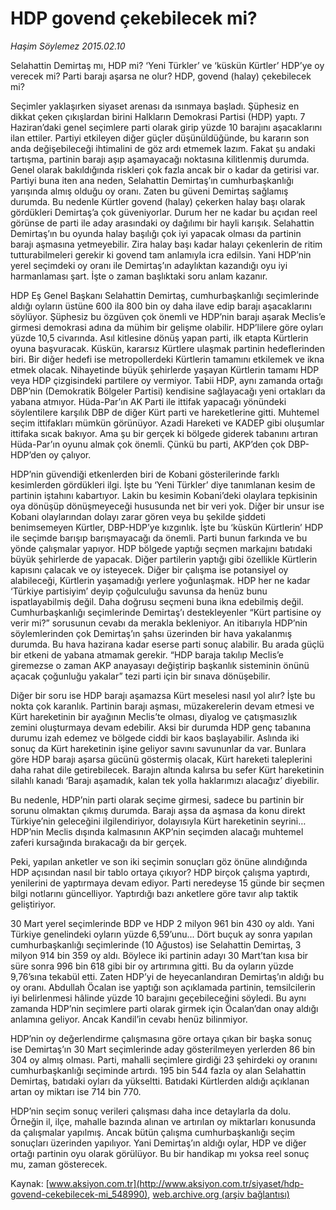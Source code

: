 # HDP govend çekebilecek mi?

*Haşim Söylemez 2015.02.10*

<div class="pNewsDetailMainContent" itemprop="articleBody">
 <p>
  Selahattin Demirtaş mı, HDP mi? ‘Yeni Türkler’ ve ‘küskün Kürtler’ HDP’ye oy verecek mi? Parti barajı aşarsa ne olur? HDP, govend (halay) çekebilecek mi?
 </p>
 <p>
  Seçimler yaklaşırken siyaset arenası da ısınmaya başladı. Şüphesiz en dikkat çeken çıkışlardan birini Halkların Demokrasi Partisi (HDP) yaptı. 7 Haziran’daki genel seçimlere parti olarak girip yüzde 10 barajını aşacaklarını ilan ettiler. Partiyi etkileyen diğer güçler düşünüldüğünde, bu kararın son anda değişebileceği ihtimalini de göz ardı etmemek lazım. Fakat şu andaki tartışma, partinin barajı aşıp aşamayacağı noktasına kilitlenmiş durumda. Genel olarak bakıldığında riskleri çok fazla ancak bir o kadar da getirisi var. Partiyi buna iten ana neden, Selahattin Demirtaş’ın cumhurbaşkanlığı yarışında almış olduğu oy oranı. Zaten bu güveni Demirtaş sağlamış durumda. Bu nedenle Kürtler govend (halay) çekerken halay başı olarak gördükleri Demirtaş’a çok güveniyorlar. Durum her ne kadar bu açıdan reel görünse de parti ile aday arasındaki oy dağılımı bir hayli karışık. Selahattin Demirtaş’ın bu oyunda halay başılığı çok iyi yapacak olması da partinin barajı aşmasına yetmeyebilir. Zira halay başı kadar halayı çekenlerin de ritim tutturabilmeleri gerekir ki govend tam anlamıyla icra edilsin. Yani HDP’nin yerel seçimdeki oy oranı ile Demirtaş’ın adaylıktan kazandığı oyu iyi harmanlaması şart. İşte o zaman başlıktaki soru anlam kazanır.
 </p>
 <p>
  HDP Eş Genel Başkanı Selahattin Demirtaş, cumhurbaşkanlığı seçimlerinde aldığı oyların üstüne 600 ila 800 bin oy daha ilave edip barajı aşacaklarını söylüyor. Şüphesiz bu özgüven çok önemli ve HDP’nin barajı aşarak Meclis’e girmesi demokrasi adına da mühim bir gelişme olabilir. HDP’lilere göre oyları yüzde 10,5 civarında. Asıl kitlesine dönüş yapan parti, ilk etapta Kürtlerin oyuna başvuracak. Küskün, kararsız Kürtlere ulaşmak partinin hedeflerinden biri. Bir diğer hedefi ise metropollerdeki Kürtlerin tamamını etkilemek ve ikna etmek olacak. Nihayetinde büyük şehirlerde yaşayan Kürtlerin tamamı HDP veya HDP çizgisindeki partilere oy vermiyor. Tabii HDP, aynı zamanda ortağı DBP’nin (Demokratik Bölgeler Partisi) kendisine sağlayacağı yeni ortakları da yabana atmıyor. Hüda-Par’ın AK Parti ile ittifak yapacağı yönündeki söylentilere karşılık DBP de diğer Kürt parti ve hareketlerine gitti. Muhtemel seçim ittifakları mümkün görünüyor. Azadi Hareketi ve KADEP gibi oluşumlar ittifaka sıcak bakıyor. Ama şu bir gerçek ki bölgede giderek tabanını artıran Hüda-Par’ın oyunu almak çok önemli. Çünkü bu parti, AKP’den çok DBP-HDP’den oy çalıyor.
 </p>
 <p>
  HDP’nin güvendiği etkenlerden biri de Kobani gösterilerinde farklı kesimlerden gördükleri ilgi. İşte bu ‘Yeni Türkler’ diye tanımlanan kesim de partinin iştahını kabartıyor. Lakin bu kesimin Kobani’deki olaylara tepkisinin oya dönüşüp dönüşmeyeceği hususunda net bir veri yok. Diğer bir unsur ise Kobani olaylarından dolayı zarar gören veya bu şekilde şiddeti benimsemeyen Kürtler, DBP-HDP’ye kızgınlık. İşte bu ‘küskün Kürtlerin’ HDP ile seçimde barışıp barışmayacağı da önemli. Parti bunun farkında ve bu yönde çalışmalar yapıyor. HDP bölgede yaptığı seçmen markajını batıdaki büyük şehirlerde de yapacak. Diğer partilerin yaptığı gibi özellikle Kürtlerin kapısını çalacak ve oy isteyecek. Diğer bir çalışma ise potansiyel oy alabileceği, Kürtlerin yaşamadığı yerlere yoğunlaşmak. HDP her ne kadar ‘Türkiye partisiyim’ deyip çoğulculuğu savunsa da henüz bunu ispatlayabilmiş değil. Daha doğrusu seçmeni buna ikna edebilmiş değil. Cumhurbaşkanlığı seçimlerinde Demirtaş’ı destekleyenler “Kürt partisine oy verir mi?” sorusunun cevabı da merakla bekleniyor. An itibarıyla HDP’nin söylemlerinden çok Demirtaş’ın şahsı üzerinden bir hava yakalanmış durumda. Bu hava hazirana kadar eserse parti sonuç alabilir. Bu arada güçlü bir etkeni de yabana atmamak gerekir. “HDP baraja takılıp Meclis’e giremezse o zaman AKP anayasayı değiştirip başkanlık sisteminin önünü açacak çoğunluğu yakalar” tezi parti için bir sınava dönüşebilir.
 </p>
 <p>
  Diğer bir soru ise HDP barajı aşamazsa Kürt meselesi nasıl yol alır? İşte bu nokta çok karanlık. Partinin barajı aşması, müzakerelerin devam etmesi ve Kürt hareketinin bir ayağının Meclis’te olması, diyalog ve çatışmasızlık zemini oluşturmaya devam edebilir. Aksi bir durumda HDP genç tabanına durumu izah edemez ve bölgede ciddi bir kaos başlayabilir. Aslında iki sonuç da Kürt hareketinin işine geliyor savını savununlar da var. Bunlara göre HDP barajı aşarsa gücünü göstermiş olacak, Kürt hareketi taleplerini daha rahat dile getirebilecek. Barajın altında kalırsa bu sefer Kürt hareketinin silahlı kanadı ‘Barajı aşamadık, kalan tek yolla haklarımızı alacağız’ diyebilir.
 </p>
 <p>
  Bu nedenle, HDP’nin parti olarak seçime girmesi, sadece bu partinin bir sorunu olmaktan çıkmış durumda. Barajı aşsa da aşmasa da konu direkt Türkiye’nin geleceğini ilgilendiriyor, dolayısıyla Kürt hareketinin seyrini… HDP’nin Meclis dışında kalmasının AKP’nin seçimden alacağı muhtemel zaferi kursağında bırakacağı da bir gerçek.
 </p>
 <p>
  Peki, yapılan anketler ve son iki seçimin sonuçları göz önüne alındığında HDP açısından nasıl bir tablo ortaya çıkıyor? HDP birçok çalışma yaptırdı, yenilerini de yaptırmaya devam ediyor. Parti neredeyse 15 günde bir seçmen bilgi notlarını güncelliyor. Yaptırdığı bazı anketlere göre tavır alıp taktik geliştiriyor.
 </p>
 <p>
  30 Mart yerel seçimlerinde BDP ve HDP 2 milyon 961 bin 430 oy aldı. Yani Türkiye genelindeki oyların yüzde 6,59’unu... Dört buçuk ay sonra yapılan cumhurbaşkanlığı seçimlerinde (10 Ağustos) ise Selahattin Demirtaş, 3 milyon 914 bin 359 oy aldı. Böylece iki partinin adayı 30 Mart’tan kısa bir süre sonra 996 bin 618 gibi bir oy artırımına gitti. Bu da oyların yüzde 9,76’sına tekabül etti. Zaten HDP’yi de heyecanlandıran Demirtaş’ın aldığı bu oy oranı. Abdullah Öcalan ise yaptığı son açıklamada partinin, temsilcilerin iyi belirlenmesi hâlinde yüzde 10 barajını geçebileceğini söyledi. Bu aynı zamanda HDP’nin seçimlere parti olarak girmek için Öcalan’dan onay aldığı anlamına geliyor. Ancak Kandil’in cevabı henüz bilinmiyor.
 </p>
 <p>
  HDP’nin oy değerlendirme çalışmasına göre ortaya çıkan bir başka sonuç ise Demirtaş’ın 30 Mart seçimlerinde aday gösterilmeyen yerlerden 86 bin 304 oy almış olması. Parti, mahalli seçimlere girdiği 23 şehirdeki oy oranını cumhurbaşkanlığı seçiminde artırdı. 195 bin 544 fazla oy alan Selahattin Demirtaş, batıdaki oyları da yükseltti. Batıdaki Kürtlerden aldığı açıklanan artan oy miktarı ise 714 bin 770.
 </p>
 <p>
  HDP’nin seçim sonuç verileri çalışması daha ince detaylarla da dolu. Örneğin il, ilçe, mahalle bazında alınan ve artırılan oy miktarları konusunda da çalışmalar yapılmış. Ancak bütün çalışma cumhurbaşkanlığı seçim sonuçları üzerinden yapılıyor. Yani Demirtaş’ın aldığı oylar, HDP ve diğer ortağı partinin oyu olarak görülüyor. Bu bir handikap mı yoksa reel sonuç mu, zaman gösterecek.
 </p>
</div>


Kaynak: [www.aksiyon.com.tr](http://www.aksiyon.com.tr/siyaset/hdp-govend-cekebilecek-mi_548990), [web.archive.org (arşiv bağlantısı)](http://web.archive.org/web/20150729083938/http://www.aksiyon.com.tr/siyaset/hdp-govend-cekebilecek-mi_548990)
